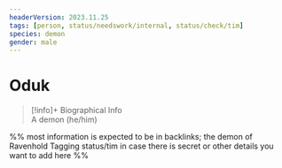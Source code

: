 ```yaml
---
headerVersion: 2023.11.25
tags: [person, status/needswork/internal, status/check/tim]
species: demon
gender: male
---
```

# Oduk
>[!info]+ Biographical Info  
> A demon (he/him)




%% most information is expected to be in backlinks; the demon of Ravenhold 
Tagging status/tim in case there is secret or other details you want to add here
%%